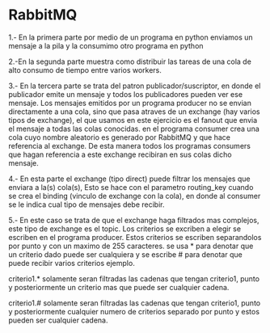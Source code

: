 # RabbitMQ
1.- En la primera parte por medio de un programa en python enviamos un mensaje a la pila y la consumimo otro programa en python

2.-En la segunda parte muestra como distribuir las tareas de una cola de alto consumo de tiempo entre varios workers.

3.- En la tercera parte se trata del patron publicador/suscriptor, en donde el publicador emite un mensaje y todos los publicadores pueden ver ese mensaje. Los mensajes emitidos por un programa producer no se envian directamente a una cola, sino que pasa atraves de un exchange (hay varios tipos de exchange), el que usamos en este ejercicio es el fanout que envia el mensaje a todas las colas conocidas. en el programa consumer crea una cola cuyo nombre aleatorio es generado por RabbitMQ y que hace referencia al exchange. De esta manera todos los programas consumers que hagan referencia a este exchange recibiran en sus colas dicho mensaje.

4.- En esta parte el exchange (tipo direct) puede filtrar los mensajes que enviara a la(s) cola(s), Esto se hace con el parametro routing_key cuando se crea el binding (vinculo de exchange con la cola), en donde al consumer se le indica cual tipo de mensajes debe recibir.

5.- En este caso se trata de que el exchange haga filtrados mas complejos, este tipo de exchange es el topic. Los criterios se excriben a elegir se escriben en el programa producer. Estos criterios se escriben separandolos por punto y con un maximo de 255 caracteres. se usa * para denotar que un criterio dado puede ser cualquiera y se escribe # para denotar que puede recibir varios criterios ejemplo.

criterio1.* solamente seran filtradas las cadenas que tengan criterio1, punto y posteriormente un criterio mas que puede ser cualquier cadena.

criterio1.# solamente seran filtradas las cadenas que tengan criterio1, punto y posteriormente cualquier numero de criterios separado por punto y estos pueden ser cualquier cadena.


